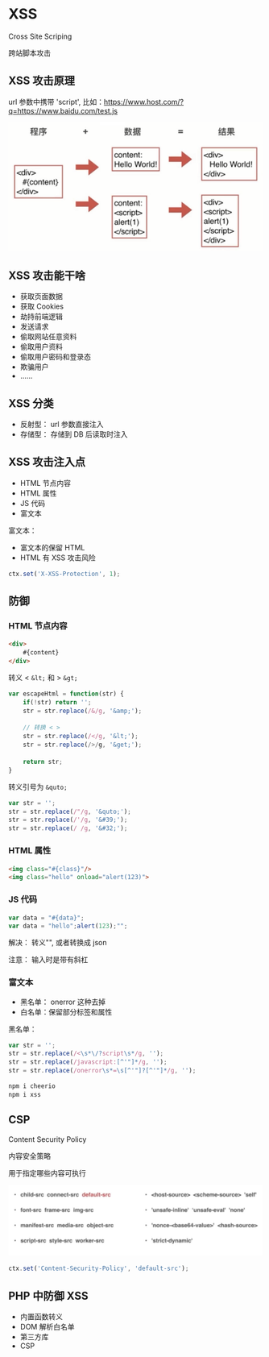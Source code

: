 # XSS

Cross Site Scriping

跨站脚本攻击

## XSS 攻击原理

url 参数中携带 'script', 比如：https://www.host.com/?q=https://www.baidu.com/test.js

![0301.png](./img/0301.png)

## XSS 攻击能干啥

- 获取页面数据
- 获取 Cookies
- 劫持前端逻辑
- 发送请求
- 偷取网站任意资料
- 偷取用户资料
- 偷取用户密码和登录态
- 欺骗用户
- ......

## XSS 分类

- 反射型： url 参数直接注入
- 存储型： 存储到 DB 后读取时注入

## XSS 攻击注入点

- HTML 节点内容
- HTML 属性
- JS 代码
- 富文本

富文本：

- 富文本的保留 HTML
- HTML 有 XSS 攻击风险

```js
ctx.set('X-XSS-Protection', 1);
```

## 防御

### HTML 节点内容

```html
<div>
    #{content}
</div>
```

转义 < `&lt;` 和 > `&gt;`

```js
var escapeHtml = function(str) {
    if(!str) return '';
    str = str.replace(/&/g, '&amp;');

    // 转换 < >
    str = str.replace(/</g, '&lt;');
    str = str.replace(/>/g, '&get;');

    return str;
}
```

转义引号为 `&quto;`

```js
var str = '';
str = str.replace(/"/g, '&quto;');
str = str.replace(/'/g, '&#39;');
str = str.replace(/ /g, '&#32;');
```

### HTML 属性

```html
<img class="#{class}"/>
<img class="hello" onload="alert(123)">
```

### JS 代码

```js
var data = "#{data}";
var data = "hello";alert(123);"";
```

解决： 转义"\", 或者转换成 json

注意： 输入时是带有斜杠

### 富文本

- 黑名单： onerror 这种去掉
- 白名单：保留部分标签和属性

黑名单：

```js
var str = '';
str = str.replace(/<\s*\/?script\s*/g, '');
str = str.replace(/javascript:[^'"]*/g, '');
str = str.replace(/onerror\s*=\s[^'"]?[^'"]*/g, '');
```

```bash
npm i cheerio
npm i xss
```

## CSP

Content Security Policy

内容安全策略

用于指定哪些内容可执行

![cspc.png](./img/cspc.png)

```js
ctx.set('Content-Security-Policy', 'default-src');
```

## PHP 中防御 XSS

- 内置函数转义
- DOM 解析白名单
- 第三方库
- CSP
